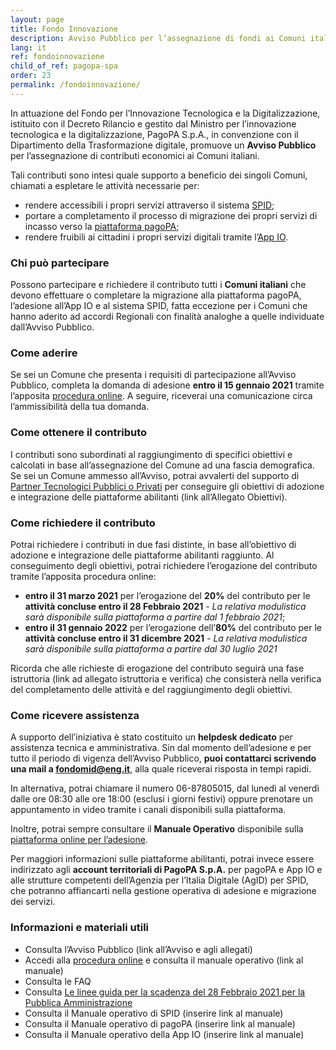 ```yaml
---
layout: page
title: Fondo Innovazione
description: Avviso Pubblico per l’assegnazione di fondi ai Comuni italiani per promuovere la diffusione delle piattaforme abilitanti Spid, pagoPA, e App IO.
lang: it
ref: fondoinnovazione
child_of_ref: pagopa-spa
order: 23
permalink: /fondoinnovazione/
---
```


In attuazione del Fondo per l’Innovazione Tecnologica e la Digitalizzazione, istituito con il Decreto Rilancio e gestito dal Ministro per l’innovazione tecnologica e la digitalizzazione, PagoPA S.p.A., in convenzione con il Dipartimento della Trasformazione digitale, promuove un **Avviso Pubblico** per l’assegnazione di contributi economici ai Comuni italiani.

Tali contributi sono intesi quale supporto a beneficio dei singoli Comuni, chiamati a espletare le attività necessarie per:

- rendere accessibili i propri servizi attraverso il sistema [SPID](https://www.spid.gov.it/);
- portare a completamento il processo di migrazione dei propri servizi di incasso verso la [piattaforma pagoPA](https://www.pagopa.gov.it/);
- rendere fruibili ai cittadini i propri servizi digitali tramite l’[App IO](https://io.italia.it).

### Chi può partecipare

Possono partecipare e richiedere il contributo tutti i **Comuni italiani** che devono effettuare o completare la migrazione alla piattaforma pagoPA, l’adesione all’App IO e al sistema SPID, fatta eccezione per i Comuni che hanno aderito ad accordi Regionali con finalità analoghe a quelle individuate dall’Avviso Pubblico.

### Come aderire

Se sei un Comune che presenta i requisiti di partecipazione all’Avviso Pubblico, completa la domanda di adesione **entro il 15 gennaio 2021** tramite l’apposita [procedura online](https://fondoinnovazione.pagopa.it/). A seguire, riceverai una comunicazione circa l’ammissibilità della tua domanda.

### Come ottenere il contributo

I contributi sono subordinati al raggiungimento di specifici obiettivi e calcolati in base all’assegnazione del Comune ad una fascia demografica. Se sei un Comune ammesso all’Avviso, potrai avvalerti del supporto di [Partner Tecnologici Pubblici o Privati](/it/pubbliche-amministrazioni/partner-intermediari/) per conseguire gli obiettivi di adozione e integrazione delle piattaforme abilitanti (link all’Allegato Obiettivi).

### Come richiedere il contributo

Potrai richiedere i contributi in due fasi distinte, in base all’obiettivo di adozione e integrazione delle piattaforme abilitanti raggiunto. Al conseguimento degli obiettivi, potrai richiedere l’erogazione del contributo tramite l’apposita procedura online:

- **entro il 31 marzo 2021** per l’erogazione del **20%** del contributo per le **attività concluse entro il 28 Febbraio 2021** _- La relativa modulistica sarà disponibile sulla piattaforma a partire dal 1 febbraio 2021_;
- **entro il 31 gennaio 2022** per l’erogazione dell’**80%** del contributo per le **attività concluse entro il 31 dicembre 2021** _- La relativa modulistica sarà disponibile sulla piattaforma a partire dal 30 luglio 2021_

Ricorda che alle richieste di erogazione del contributo seguirà una fase istruttoria (link ad allegato istruttoria e verifica) che consisterà nella verifica del completamento delle attività e del raggiungimento degli obiettivi.

### Come ricevere assistenza

A supporto dell’iniziativa è stato costituito un **helpdesk dedicato** per assistenza tecnica e amministrativa. Sin dal momento dell’adesione e per tutto il periodo di vigenza dell’Avviso Pubblico, **puoi contattarci scrivendo una mail a fondomid@eng.it**, alla quale riceverai risposta in tempi rapidi.

In alternativa, potrai chiamare il numero 06-87805015, dal lunedì al venerdì dalle ore 08:30 alle ore 18:00 (esclusi i giorni festivi) oppure prenotare un appuntamento in video tramite i canali disponibili sulla piattaforma.

Inoltre, potrai sempre consultare il **Manuale Operativo** disponibile sulla [piattaforma online per l’adesione](https://fondoinnovazione.pagopa.it/).

Per maggiori informazioni sulle piattaforme abilitanti, potrai invece essere indirizzato agli **account territoriali di PagoPA S.p.A.** per pagoPA e App IO e alle strutture competenti dell’Agenzia per l’Italia Digitale (AgID) per SPID, che potranno affiancarti nella gestione operativa di adesione e migrazione dei servizi.

### Informazioni e materiali utili

- Consulta l’Avviso Pubblico (link all’Avviso e agli allegati)
- Accedi alla [procedura online](https://fondoinnovazione.pagopa.it/) e consulta il manuale operativo (link al manuale)
- Consulta le FAQ
- Consulta [Le linee guida per la scadenza del 28 Febbraio 2021 per la Pubblica Amministrazione](https://innovazione.gov.it/it/linee-guida-decreto-semplificazione/)
- Consulta il Manuale operativo di SPID (inserire link al manuale)
- Consulta il Manuale operativo di pagoPA (inserire link al manuale)
- Consulta il Manuale operativo della App IO (inserire link al manuale)
